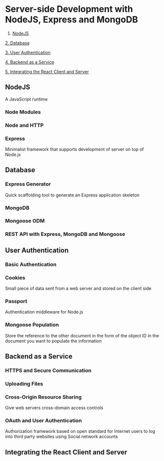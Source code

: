# Server-side Development with NodeJS, Express and MongoDB
1. [NodeJS](#NodeJS)

[2. Database](#Database)

[3. User Authentication](#User-Authentication)

[4. Backend as a Service](#Backend-as-a-Service)

[5. Integrating the React Client and Server](#Integrating-the-React-Client-and-Server)

## NodeJS
A JavaScript runtime

### Node Modules
### Node and HTTP
### Express
Minimalist framework that supports development of server on top of Node.js

## Database
### Express Generator
Quick scaffolding tool to generate an Express application skeleton
### MongoDB
### Mongoose ODM
### REST API with Express, MongoDB and Mongoose

## User Authentication
### Basic Authentication
### Cookies
Small piece of data sent from a web server and stored on the client side

### Passport
Authentication middleware for Node.js

### Mongoose Population
Store the reference to the other document in the form of the object ID in the document you want to populate the information

## Backend as a Service
### HTTPS and Secure Communication
### Uploading Files
### Cross-Origin Resource Sharing
Give web servers cross-domain access controls

### OAuth and User Authentication
Authorization framework based on open standard for Internet users to log into third party websites using Social network accounts

## Integrating the React Client and Server
